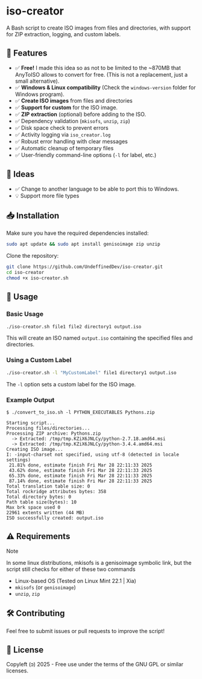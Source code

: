 # iso-creator

A Bash script to create ISO images from files and directories, with support for ZIP extraction, logging, and custom labels.

## 🚀 Features
- ✅ **Free!** I made this idea so as not to be limited to the ~870MB that AnyToISO allows to convert for free. (This is not a replacement, just a small alternative).
- ✅ **Windows & Linux compatibility** (Check the `windows-version` folder for Windows program).
- ✅ **Create ISO images** from files and directories
- ✅ **Support for custom** for the ISO image.
- ✅ **ZIP extraction** (optional) before adding to the ISO.
- ✅ Dependency validation (`mkisofs`, `unzip`, `zip`)
- ✅ Disk space check to prevent errors
- ✅ Activity logging via `iso_creator.log`
- ✅ Robust error handling with clear messages
- ✅ Automatic cleanup of temporary files
- ✅ User-friendly command-line options (`-l` for label, etc.)

## 🔧 Ideas
- ✅ Change to another language to be able to port this to Windows.
- 💡 Support more file types

## 📥 Installation
Make sure you have the required dependencies installed:

```bash
sudo apt update && sudo apt install genisoimage zip unzip
```

Clone the repository:
```bash
git clone https://github.com/UndeffinedDev/iso-creator.git
cd iso-creator
chmod +x iso-creator.sh
```

## 📌 Usage

### Basic Usage
```bash
./iso-creator.sh file1 file2 directory1 output.iso
```
This will create an ISO named `output.iso` containing the specified files and directories.

### Using a Custom Label
```bash
./iso-creator.sh -l "MyCustomLabel" file1 directory1 output.iso
```
The `-l` option sets a custom label for the ISO image.

### Example Output
```
$ ./convert_to_iso.sh -l PYTHON_EXECUTABLES Pythons.zip

Starting script...
Processing files/directories...
Processing ZIP archive: Pythons.zip
  -> Extracted: /tmp/tmp.KZiX6JNLCy/python-2.7.18.amd64.msi
  -> Extracted: /tmp/tmp.KZiX6JNLCy/python-3.4.4.amd64.msi
Creating ISO image...
I: -input-charset not specified, using utf-8 (detected in locale settings)
 21.81% done, estimate finish Fri Mar 28 22:11:33 2025
 43.62% done, estimate finish Fri Mar 28 22:11:33 2025
 65.33% done, estimate finish Fri Mar 28 22:11:33 2025
 87.14% done, estimate finish Fri Mar 28 22:11:33 2025
Total translation table size: 0
Total rockridge attributes bytes: 358
Total directory bytes: 0
Path table size(bytes): 10
Max brk space used 0
22961 extents written (44 MB)
ISO successfully created: output.iso
```

## ⚠️ Requirements
> [!NOTE]
> In some linux distributions, mkisofs is a genisoimage symbolic link, but the script still checks for either of these two commands
- Linux-based OS (Tested on Linux Mint 22.1 | Xia)
- `mkisofs` (or `genisoimage`)
- `unzip`, `zip`

## 🛠️ Contributing
Feel free to submit issues or pull requests to improve the script!

## 📜 License
Copyleft (ↄ) 2025 - Free use under the terms of the GNU GPL or similar licenses.
